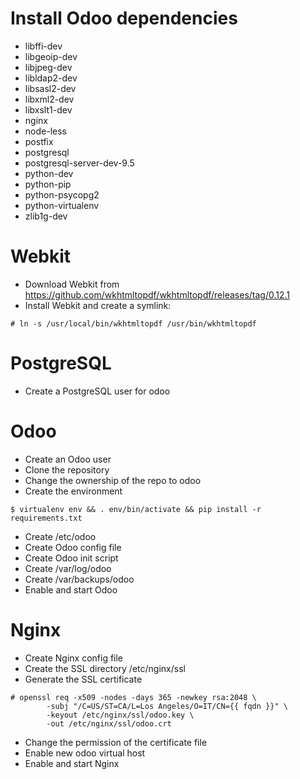 # Install Odoo dependencies

* libffi-dev
* libgeoip-dev
* libjpeg-dev
* libldap2-dev
* libsasl2-dev
* libxml2-dev
* libxslt1-dev
* nginx
* node-less
* postfix
* postgresql
* postgresql-server-dev-9.5
* python-dev
* python-pip
* python-psycopg2
* python-virtualenv
* zlib1g-dev

# Webkit

* Download Webkit from https://github.com/wkhtmltopdf/wkhtmltopdf/releases/tag/0.12.1
* Install Webkit and create a symlink:

`# ln -s /usr/local/bin/wkhtmltopdf /usr/bin/wkhtmltopdf`

# PostgreSQL
 
* Create a PostgreSQL user for odoo

# Odoo

* Create an Odoo user
* Clone the repository
* Change the ownership of the repo to odoo
* Create the environment

`$ virtualenv env && . env/bin/activate && pip install -r requirements.txt`

* Create /etc/odoo
* Create Odoo config file
* Create Odoo init script
* Create /var/log/odoo
* Create /var/backups/odoo
* Enable and start Odoo

# Nginx

* Create Nginx config file
* Create the SSL directory /etc/nginx/ssl
* Generate the SSL certificate

```
# openssl req -x509 -nodes -days 365 -newkey rsa:2048 \
        -subj "/C=US/ST=CA/L=Los Angeles/O=IT/CN={{ fqdn }}" \
        -keyout /etc/nginx/ssl/odoo.key \
        -out /etc/nginx/ssl/odoo.crt
```

* Change the permission of the certificate file
* Enable new odoo virtual host
* Enable and start Nginx